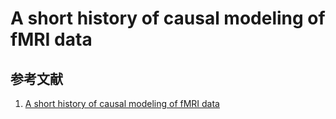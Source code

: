 # A short history of causal modeling of fMRI data

## 参考文献
1. [A short history of causal modeling of fMRI data](https://www.sciencedirect.com/science/article/pii/S1053811912000511)
